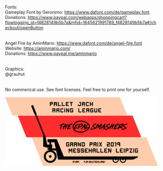 Fonts: <br />
Gameplay Font by Geronimo: https://www.dafont.com/de/gameplay.font <br />
Donations: https://www.paypal.com/webapps/shoppingcart?flowlogging_id=f4828149b5b7a&mfid=1645621991789_f4828149b5b7a#/checkout/openButton <br />
 <br /> <br />
Angel Fire by AminMario: https://www.dafont.com/de/angel-fire.font <br />
Website: https://aminmario.com/ <br />
Donations: https://www.paypal.me/aminmario <br />
 <br /> <br />
Graphics: <br />
@grauhut <br />
<br /> <br />
No commerical use. See font licenses. Feel free to print one for yourself.
<br /> <br />
<img src=https://github.com/ChaoticEvilDM/Shirtfoo/blob/main/PalletJackRacingLeague/PRINT.png>
